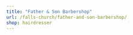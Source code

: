 ```yaml
---
title: "Father & Son Barbershop"
url: /falls-church/father-and-son-barbershop/
shop: hairdresser
---
```

